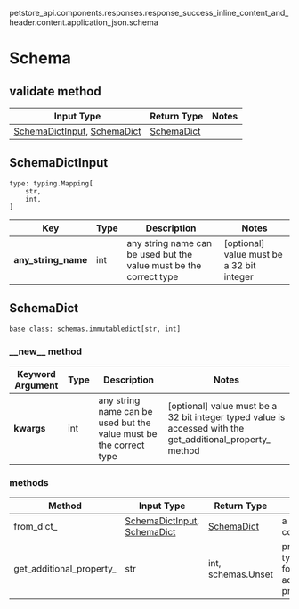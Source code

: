 petstore_api.components.responses.response_success_inline_content_and_header.content.application_json.schema
# Schema

## validate method
Input Type | Return Type | Notes
------------ | ------------- | -------------
[SchemaDictInput](#schemadictinput), [SchemaDict](#schemadict) | [SchemaDict](#schemadict) |

## SchemaDictInput
```
type: typing.Mapping[
    str,
    int,
]
```
Key | Type |  Description | Notes
------------ | ------------- | ------------- | -------------
**any_string_name** | int | any string name can be used but the value must be the correct type | [optional] value must be a 32 bit integer

## SchemaDict
```
base class: schemas.immutabledict[str, int]

```
### &lowbar;&lowbar;new&lowbar;&lowbar; method
Keyword Argument | Type | Description | Notes
---------------- | ---- | ----------- | -----
**kwargs** | int | any string name can be used but the value must be the correct type | [optional] value must be a 32 bit integer typed value is accessed with the get_additional_property_ method

### methods
Method | Input Type | Return Type | Notes
------ | ---------- | ----------- | ------
from_dict_ | [SchemaDictInput](#schemadictinput), [SchemaDict](#schemadict) | [SchemaDict](#schemadict) | a constructor
get_additional_property_ | str | int, schemas.Unset | provides type safety for additional properties
